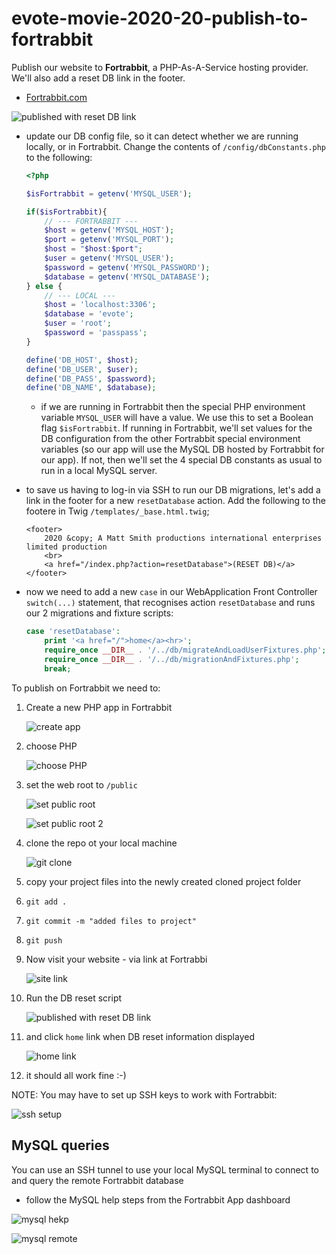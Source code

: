 # evote-movie-2020-20-publish-to-fortrabbit

Publish our website to **Fortrabbit**, a PHP-As-A-Service hosting provider. We'll also add a reset DB link in the footer.

- [Fortrabbit.com](https://www.fortrabbit.com/)

![published with reset DB link](screenshots/resetDb.png)

- update our DB config file, so it can detect whether we are running locally, or in Fortrabbit. Change the contents of `/config/dbConstants.php` to the following:

    ```php
    <?php
    
    $isFortrabbit = getenv('MYSQL_USER');
    
    if($isFortrabbit){
        // --- FORTRABBIT ---
        $host = getenv('MYSQL_HOST');
        $port = getenv('MYSQL_PORT');
        $host = "$host:$port";
        $user = getenv('MYSQL_USER');
        $password = getenv('MYSQL_PASSWORD');
        $database = getenv('MYSQL_DATABASE');
    } else {
        // --- LOCAL ---
        $host = 'localhost:3306';
        $database = 'evote';
        $user = 'root';
        $password = 'passpass';
    }
    
    define('DB_HOST', $host);
    define('DB_USER', $user);
    define('DB_PASS', $password);
    define('DB_NAME', $database);
    ```
  
    - if we are running in Fortrabbit then the special PHP environment variable `MYSQL_USER` will have a value. We use this to set a Boolean flag `$isFortrabbit`. If running in Fortrabbit, we'll set values for the DB configuration from the other Fortrabbit special environment variables (so our app will use the MySQL DB hosted by Fortrabbit for our app). If not, then we'll set the 4 special DB constants as usual to run in a local MySQL server.
    
- to save us having to log-in via SSH to run our DB migrations, let's add a link in the footer for a new `resetDatabase` action. Add the following to the footere in Twig `/templates/_base.html.twig`;
    
    ```twig
    <footer>
        2020 &copy; A Matt Smith productions international enterprises limited production
        <br>
        <a href="/index.php?action=resetDatabase">(RESET DB)</a>
    </footer>
    ```
  
- now we need to add a new `case` in our WebApplication Front Controller `switch(...)` statement, that recognises action `resetDatabase` and runs our 2 migrations and fixture scripts:

    ```php
    case 'resetDatabase':
        print '<a href="/">home</a><hr>';
        require_once __DIR__ . '/../db/migrateAndLoadUserFixtures.php';
        require_once __DIR__ . '/../db/migrationAndFixtures.php';
        break;
    ```

To publish on Fortrabbit we need to:

1. Create a new PHP app in Fortrabbit

    ![create app](screenshots/1_createApp.png)

1. choose PHP

    ![choose PHP](screenshots/2_choosePHP.png)

1. set the web root to `/public`

    ![set public root](screenshots/3_set_public_root.png)
    
    ![set public root 2](screenshots/4_public.png)

1. clone the repo ot your local machine

    ![git clone](screenshots/5_clone_git.png)

1. copy your project files into the newly created cloned project folder

1. `git add .`

1. `git commit -m "added files to project"`

1. `git push`

1. Now visit your website - via link at Fortrabbi

    ![site link](screenshots/6_preview.png)

1. Run the DB reset script

    ![published with reset DB link](screenshots/resetDb.png)

1. and click `home` link when DB reset information displayed

    ![home link](screenshots/7_run_reset.png)

1. it should all work fine :-)



NOTE: You may have to set up SSH keys to work with Fortrabbit:

![ssh setup](screenshots/8_shh_setup.png)


## MySQL queries

You can use an SSH tunnel to use your local MySQL terminal to connect to and query the remote Fortrabbit database

- follow the MySQL help steps from the Fortrabbit App dashboard

![mysql hekp](screenshots/10_mysql_help.png)

![mysql remote](screenshots/9_mysql.png)

